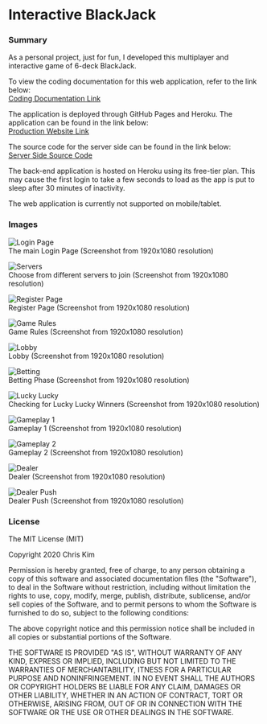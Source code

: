 # Interactive BlackJack  

### Summary  

As a personal project, just for fun, I developed this multiplayer and interactive game of 6-deck BlackJack.  

To view the coding documentation for this web application, refer to the link below:  
[Coding Documentation Link](https://ikim1991.github.io/coding-documentation/#/blackjack/)  

The application is deployed through GitHub Pages and Heroku. The application can be found in the link below:  
[Production Website Link](https://ikim1991.github.io/interactive-blackjack-app/)  

The source code for the server side can be found in the link below:  
[Server Side Source Code](https://github.com/ikim1991/interactive-blackjack-api/)  

The back-end application is hosted on Heroku using its free-tier plan. This may cause the first login to take a few seconds to load as the app is put to sleep after 30 minutes of inactivity.  

The web application is currently not supported on mobile/tablet.  

### Images  

![Login Page](./app-images/login.png "Login Page")  
The main Login Page (Screenshot from 1920x1080 resolution)  

![Servers](./app-images/servers.png "Different Servers")  
Choose from different servers to join (Screenshot from 1920x1080 resolution)  

![Register Page](./app-images/register.png "Register Page")  
Register Page (Screenshot from 1920x1080 resolution)  

![Game Rules](./app-images/game-rules.png "Game Rules")  
Game Rules (Screenshot from 1920x1080 resolution)  

![Lobby](./app-images/lobby.png "Lobby")  
Lobby (Screenshot from 1920x1080 resolution)  

![Betting](./app-images/betting.png "Betting Phase")  
Betting Phase (Screenshot from 1920x1080 resolution)  

![Lucky Lucky](./app-images/luckylucky.png "Lucky Lucky")  
Checking for Lucky Lucky Winners (Screenshot from 1920x1080 resolution)  

![Gameplay 1](./app-images/gameplay.png "Gameplay 1")  
Gameplay 1 (Screenshot from 1920x1080 resolution)  

![Gameplay 2](./app-images/gameplay2.png "Gameplay 2")  
Gameplay 2 (Screenshot from 1920x1080 resolution)  

![Dealer](./app-images/dealer.png "Dealer")  
Dealer (Screenshot from 1920x1080 resolution)  

![Dealer Push](./app-images/dealer-push.png "Dealer Push")  
Dealer Push (Screenshot from 1920x1080 resolution)  

### License  

The MIT License (MIT)  

Copyright 2020 Chris Kim  

Permission is hereby granted, free of charge, to any person obtaining a copy of this software and associated documentation files (the "Software"), to deal in the Software without restriction, including without limitation the rights to use, copy, modify, merge, publish, distribute, sublicense, and/or sell copies of the Software, and to permit persons to whom the Software is furnished to do so, subject to the following conditions:  

The above copyright notice and this permission notice shall be included in all copies or substantial portions of the Software.  

THE SOFTWARE IS PROVIDED "AS IS", WITHOUT WARRANTY OF ANY KIND, EXPRESS OR IMPLIED, INCLUDING BUT NOT LIMITED TO THE WARRANTIES OF MERCHANTABILITY, ITNESS FOR A PARTICULAR PURPOSE AND NONINFRINGEMENT. IN NO EVENT SHALL THE AUTHORS OR COPYRIGHT HOLDERS BE LIABLE FOR ANY CLAIM, DAMAGES OR OTHER LIABILITY, WHETHER IN AN ACTION OF CONTRACT, TORT OR OTHERWISE, ARISING FROM, OUT OF OR IN CONNECTION WITH THE SOFTWARE OR THE USE OR OTHER DEALINGS IN THE SOFTWARE.  

